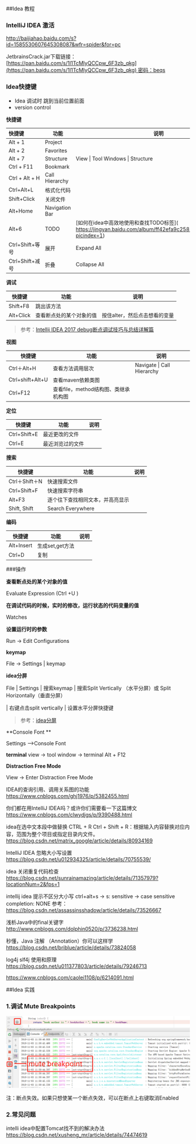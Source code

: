 ##Idea 教程

### IntelliJ IDEA 激活

http://baijiahao.baidu.com/s?id=1585530607645308087&wfr=spider&for=pc

JetbrainsCrack.jar下载链接：[https://pan.baidu.com/s/1l1TcMlyQCCpw_6F3zb_qkg](https://pan.baidu.com/s/1l1TcMlyQCCpw_6F3zb_qkg) 密码：beqs



###  Idea快捷键

- Idea 调试时 跳到当前位置前面
- version control




**快捷键**

| 快捷键          | 功能           | 说明                                                         |
| :-------------- | -------------- | ------------------------------------------------------------ |
| Alt + 1         | Project        |                                                              |
| Alt + 2         | Favorites      |                                                              |
| Alt + 7         | Structure      | View \| Tool Windows \| Structure                            |
| Ctrl + F11      | Bookmark       |                                                              |
| Ctrl + Alt + H  | Call Hierarchy |                                                              |
| Ctrl+Alt+L      | 格式化代码     |                                                              |
| Shift+Click     | 关闭文件       |                                                              |
| Alt+Home        | Navigation Bar |                                                              |
| Alt+6           | TODO           | [如何在idea中高效地使用和查找TODO标签](<br/>https://jingyan.baidu.com/album/ff42efa9c25811c19e2202ef.html?picindex=1) |
| Ctrl+Shift+等号 | 展开           | Expand All                                                   |
| Ctrl+Shift+减号 | 折叠           | Collapse All                                                 |

**调试**

| 快捷键    | 功能                     | 说明                          |
| --------- | ------------------------ | ----------------------------- |
| Shift+F8  | 跳出该方法               |                               |
| Alt+Click | 查看断点处的某个对象的值 | 按住alter，然后点击想看的变量 |

> 参考：[Intellij IDEA 2017 debug断点调试技巧与总结详解篇](https://blog.csdn.net/qq_27093465/article/details/64124330)



**视图**

| 快捷键              | 功能                      | 说明                         |
| ---------------- | ----------------------- | -------------------------- |
| Ctrl＋Alt+H       | 查看方法调用层次                | Navigate \| Call Hierarchy |
| Ctrl+shift+Alt+U | 查看maven依赖类图             |                            |
| Ctrl+F12         | 查看file，method结构图、类继承机构图 |                            |



**定位**

| 快捷键       | 功能             | 说明 |
| ------------ | ---------------- | ---- |
| Ctrl+Shift+E | 最近更改的文件   |      |
| Ctrl+E       | 最近浏览过的文件 |      |




**搜索** 

| 快捷键         | 功能                             | 说明 |
| -------------- | -------------------------------- | ---- |
| Ctrl＋Shift＋N | 快速搜索文件                     |      |
| Ctrl+Shift+F   | 快速搜索字符串                   |      |
| Alt+F3         | 逐个往下查找相同文本，并高亮显示 |      |
| Shift, Shift   | Search Everywhere                |      |



**编码**

| 快捷键     | 功能            | 说明 |
| ---------- | --------------- | ---- |
| Alt+Insert | 生成set,get方法 |      |
| Ctrl+D     | 复制            |      |







###操作

**查看断点处的某个对象的值**

Evaluate Expression (Ctrl +U )

**在调试代码的时候，实时的修改，运行状态的代码变量的值**

Watches

**设置运行时的参数**

Run → Edit Configurations

**keymap**

File → Settings |  keymap

**idea分屏**

File | Settings | 搜索keymap | 搜索Split Vertically （水平分屏）或 Split Horizontally（垂直分屏）

| 右键点击split vertically | 设置水平分屏快捷键

> 参考：[idea分屏](https://blog.csdn.net/sinat_32034679/article/details/72621671)

**Console Font **

Settings —>Console Font

**terminal**
view → tool window → terminal
Alt + F12

**Distraction Free Mode**

View → Enter Distraction Free Mode



IDEA的查询引用、调用关系图的功能
https://www.cnblogs.com/ghj1976/p/5382455.html

你们都在用IntelliJ IDEA吗？或许你们需要看一下这篇博文
https://www.cnblogs.com/clwydjgs/p/9390488.html

idea在选中文本段中做替换 CTRL + R
Ctrl + Shift + R：根据输入内容替换对应内容，范围为整个项目或指定目录内文件。
https://blog.csdn.net/matrix_google/article/details/80934169

IntelliJ IDEA 忽略大小写设置
https://blog.csdn.net/u012934325/article/details/70755539/

idea 关闭重复代码检查
https://blog.csdn.net/sunrainamazing/article/details/71357979?locationNum=2&fps=1

intellij idea 提示不区分大小写
ctrl+alt+s →  s: sensitive →  case sensitive completion: NONE
参考：https://blog.csdn.net/assassinsshadow/article/details/73526667







浅析Java中的final关键字
http://www.cnblogs.com/dolphin0520/p/3736238.html

秒懂，Java 注解 （Annotation）你可以这样学
https://blog.csdn.net/briblue/article/details/73824058

log4j slf4j 使用和原理
https://blog.csdn.net/u011377803/article/details/79246713


https://www.cnblogs.com/caolei1108/p/6214091.html



##Idea 实践

### 1.调试 Mute Breakpoints

![mute breakpoint](https://github.com/lennywang/Img/raw/master/mutebreakpoint.png)

注：断点失效。如果只想使某一个断点失效，可以在断点上右键取消Enabled

### 2.常见问题

intelli idea中配置Tomcat找不到的解决办法
https://blog.csdn.net/xusheng_mr/article/details/74474619